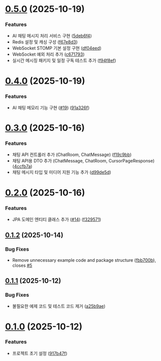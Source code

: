 # [0.5.0](https://github.com/swyp-web-11-team-4/airoad-backend/compare/v0.4.0...v0.5.0) (2025-10-19)


### Features

* AI 채팅 메시지 처리 서비스 구현 ([5deb6f4](https://github.com/swyp-web-11-team-4/airoad-backend/commit/5deb6f451fa4e004afc0e351450cea8d91b7660d))
* Redis 설정 및 캐싱 구성 ([f67e8d3](https://github.com/swyp-web-11-team-4/airoad-backend/commit/f67e8d3e35573b80c66312486e24313d91fe0492))
* WebSocket STOMP 기본 설정 구현 ([df04eed](https://github.com/swyp-web-11-team-4/airoad-backend/commit/df04eedfd92757aba5326a09f6abb04736c389e2))
* WebSocket 예외 처리 추가 ([c671793](https://github.com/swyp-web-11-team-4/airoad-backend/commit/c671793425703e52bc99ad1e32f89883e572f7f4))
* 실시간 메시징 패키지 및 일정 구독 테스트 추가 ([f94f8ef](https://github.com/swyp-web-11-team-4/airoad-backend/commit/f94f8efe4c488e9babe47528b29cd15175c687fd))

# [0.4.0](https://github.com/swyp-web-11-team-4/airoad-backend/compare/v0.3.0...v0.4.0) (2025-10-19)


### Features

* AI 채팅 메모리 기능 구현 ([#19](https://github.com/swyp-web-11-team-4/airoad-backend/issues/19)) ([91a326f](https://github.com/swyp-web-11-team-4/airoad-backend/commit/91a326f75b60f8035258d3a87f3076570151bca2))

# [0.3.0](https://github.com/swyp-web-11-team-4/airoad-backend/compare/v0.2.0...v0.3.0) (2025-10-16)


### Features

* 채팅 API 컨트롤러 추가 (ChatRoom, ChatMessage) ([f19c9bb](https://github.com/swyp-web-11-team-4/airoad-backend/commit/f19c9bb11ffc80e26db04bc902d1830c8a36ca40))
* 채팅 API용 DTO 추가 (ChatMessage, ChatRoom, CursorPageResponse) ([4ccfb7a](https://github.com/swyp-web-11-team-4/airoad-backend/commit/4ccfb7abb32d8d7a0a725faaf1d18feb4493a629))
* 채팅 메시지 타입 및 미디어 지원 기능 추가 ([d99de5d](https://github.com/swyp-web-11-team-4/airoad-backend/commit/d99de5d37bb9d7c46433d4c7edd1ebc0ad176a75))

# [0.2.0](https://github.com/swyp-web-11-team-4/airoad-backend/compare/v0.1.2...v0.2.0) (2025-10-16)


### Features

* JPA 도메인 엔티티 클래스 추가 ([#14](https://github.com/swyp-web-11-team-4/airoad-backend/issues/14)) ([f329571](https://github.com/swyp-web-11-team-4/airoad-backend/commit/f32957136c7b66978fb5428f0e34a750bfe93d00))

## [0.1.2](https://github.com/swyp-web-11-team-4/airoad-backend/compare/v0.1.1...v0.1.2) (2025-10-14)


### Bug Fixes

* Remove unnecessary example code and package structure ([fbb700b](https://github.com/swyp-web-11-team-4/airoad-backend/commit/fbb700b1caa2e3dfc57f7a317cbe5ddb06ce3800)), closes [#5](https://github.com/swyp-web-11-team-4/airoad-backend/issues/5)

## [0.1.1](https://github.com/swyp-web-11-team-4/airoad-backend/compare/v0.1.0...v0.1.1) (2025-10-12)


### Bug Fixes

* 불필요한 예제 코드 및 테스트 코드 제거 ([a25b9ae](https://github.com/swyp-web-11-team-4/airoad-backend/commit/a25b9ae1b7a3e17281b5cb047234978b98f69b3b))

# [0.1.0](https://github.com/swyp-web-11-team-4/airoad-backend/compare/v0.0.1...v0.1.0) (2025-10-12)


### Features

* 프로젝트 초기 설정 ([917b47f](https://github.com/swyp-web-11-team-4/airoad-backend/commit/917b47fade61a098d4b142fc7e288c5faf07617c))
